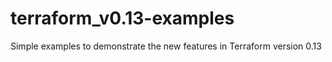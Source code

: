 # terraform_v0.13-examples
Simple examples to demonstrate the new features in Terraform version 0.13
